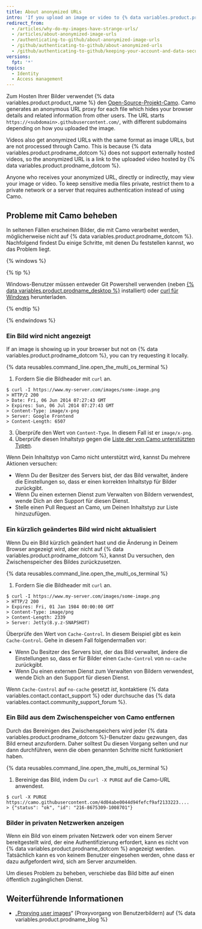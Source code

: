 ```yaml
---
title: About anonymized URLs
intro: 'If you upload an image or video to {% data variables.product.product_name %}, the URL of the image or video will be modified so your information is not trackable.'
redirect_from:
  - /articles/why-do-my-images-have-strange-urls/
  - /articles/about-anonymized-image-urls
  - /authenticating-to-github/about-anonymized-image-urls
  - /github/authenticating-to-github/about-anonymized-urls
  - /github/authenticating-to-github/keeping-your-account-and-data-secure/about-anonymized-urls
versions:
  fpt: '*'
topics:
  - Identity
  - Access management
---
```


Zum Hosten Ihrer Bilder verwendet {% data variables.product.product_name %} den [Open-Source-Projekt-Camo](https://github.com/atmos/camo). Camo generates an anonymous URL proxy for each file which hides your browser details and related information from other users. The URL starts `https://<subdomain>.githubusercontent.com/`, with different subdomains depending on how you uploaded the image.

Videos also get anonymized URLs with the same format as image URLs, but are not processed through Camo. This is because {% data variables.product.prodname_dotcom %} does not support externally hosted videos, so the anonymized URL is a link to the uploaded video hosted by {% data variables.product.prodname_dotcom %}.

Anyone who receives your anonymized URL, directly or indirectly, may view your image or video. To keep sensitive media files private, restrict them to a private network or a server that requires authentication instead of using Camo.

## Probleme mit Camo beheben

In seltenen Fällen erscheinen Bilder, die mit Camo verarbeitet werden, möglicherweise nicht auf {% data variables.product.prodname_dotcom %}. Nachfolgend findest Du einige Schritte, mit denen Du feststellen kannst, wo das Problem liegt.

{% windows %}

{% tip %}

Windows-Benutzer müssen entweder Git Powershell verwenden (neben [{% data variables.product.prodname_desktop %}](https://desktop.github.com/) installiert) oder [curl für Windows](http://curl.haxx.se/download.html) herunterladen.

{% endtip %}

{% endwindows %}

### Ein Bild wird nicht angezeigt

If an image is showing up in your browser but not on {% data variables.product.prodname_dotcom %}, you can try requesting it locally.

{% data reusables.command_line.open_the_multi_os_terminal %}
1. Fordern Sie die Bildheader mit `curl` an.
  ```shell
  $ curl -I https://www.my-server.com/images/some-image.png
  > HTTP/2 200
  > Date: Fri, 06 Jun 2014 07:27:43 GMT
  > Expires: Sun, 06 Jul 2014 07:27:43 GMT
  > Content-Type: image/x-png
  > Server: Google Frontend
  > Content-Length: 6507
  ```
3. Überprüfe den Wert von `Content-Type`. In diesem Fall ist er `image/x-png`.
4. Überprüfe diesen Inhaltstyp gegen die [Liste der von Camo unterstützten Typen](https://github.com/atmos/camo/blob/master/mime-types.json).

Wenn Dein Inhaltstyp von Camo nicht unterstützt wird, kannst Du mehrere Aktionen versuchen:
  * Wenn Du der Besitzer des Servers bist, der das Bild verwaltet, ändere die Einstellungen so, dass er einen korrekten Inhaltstyp für Bilder zurückgibt.
  * Wenn Du einen externen Dienst zum Verwalten von Bildern verwendest, wende Dich an den Support für diesen Dienst.
  * Stelle einen Pull Request an Camo, um Deinen Inhaltstyp zur Liste hinzuzufügen.

### Ein kürzlich geändertes Bild wird nicht aktualisiert

Wenn Du ein Bild kürzlich geändert hast und die Änderung in Deinem Browser angezeigt wird, aber nicht auf {% data variables.product.prodname_dotcom %}, kannst Du versuchen, den Zwischenspeicher des Bildes zurückzusetzen.

{% data reusables.command_line.open_the_multi_os_terminal %}
1. Fordern Sie die Bildheader mit `curl` an.
  ```shell
  $ curl -I https://www.my-server.com/images/some-image.png
  > HTTP/2 200
  > Expires: Fri, 01 Jan 1984 00:00:00 GMT
  > Content-Type: image/png
  > Content-Length: 2339
  > Server: Jetty(8.y.z-SNAPSHOT)
  ```

Überprüfe den Wert von `Cache-Control`. In diesem Beispiel gibt es kein `Cache-Control`. Gehe in diesem Fall folgendermaßen vor:
  * Wenn Du Besitzer des Servers bist, der das Bild verwaltet, ändere die Einstellungen so, dass er für Bilder einen `Cache-Control` von `no-cache` zurückgibt.
  * Wenn Du einen externen Dienst zum Verwalten von Bildern verwendest, wende Dich an den Support für diesen Dienst.

 Wenn `Cache-Control` auf `no-cache` gesetzt *ist*, kontaktiere {% data variables.contact.contact_support %} oder durchsuche das {% data variables.contact.community_support_forum %}.

### Ein Bild aus dem Zwischenspeicher von Camo entfernen

Durch das Bereinigen des Zwischenspeichers wird jeder {% data variables.product.prodname_dotcom %}-Benutzer dazu gezwungen, das Bild erneut anzufordern. Daher solltest Du diesen Vorgang selten und nur dann durchführen, wenn die oben genannten Schritte nicht funktioniert haben.

{% data reusables.command_line.open_the_multi_os_terminal %}
1. Bereinige das Bild, indem Du `curl -X PURGE` auf die Camo-URL anwendest.
  ```shell
  $ curl -X PURGE https://camo.githubusercontent.com/4d04abe0044d94fefcf9af2133223....
  > {"status": "ok", "id": "216-8675309-1008701"}
  ```

### Bilder in privaten Netzwerken anzeigen

Wenn ein Bild von einem privaten Netzwerk oder von einem Server bereitgestellt wird, der eine Authentifizierung erfordert, kann es nicht von {% data variables.product.prodname_dotcom %} angezeigt werden. Tatsächlich kann es von keinem Benutzer eingesehen werden, ohne dass er dazu aufgefordert wird, sich am Server anzumelden.

Um dieses Problem zu beheben, verschiebe das Bild bitte auf einen öffentlich zugänglichen Dienst.

## Weiterführende Informationen

- „[Proxying user images](https://github.com/blog/1766-proxying-user-images)“ (Proxyvorgang von Benutzerbildern) auf {% data variables.product.prodname_blog %}
